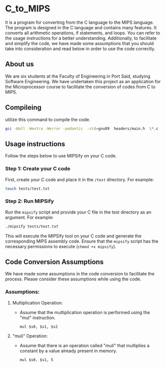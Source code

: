 # C_to_MIPS

It is a program for converting from the C language to the MIPS language. The program is designed in the C language and contains many features. It converts all arithmetic operations, if statements, and loops. You can refer to the usage instructions for a better understanding. Additionally, to facilitate and simplify the code, we have made some assumptions that you should take into consideration and read below in order to use the code correctly.

## About us

We are six students at the Faculty of Engineering in Port Said, studying Software Engineering. We have undertaken this project as an application for the Microprocessor course to facilitate the conversion of codes from C to MIPS.

## Compileing
utilize this command to compile the code.
```bash
gcc -Wall -Wextra -Werror -pedantic  -std=gnu89  headers/main.h  \*.c  -o mipsify -g
```

## Usage instructions

Follow the steps below to use MIPSify on your C code.

### Step 1: Create your C code

First, create your C code and place it in the `/test` directory. For example:

```bash
touch tests/test.txt
```

### Step 2: Run MIPSify

Run the `mipsify` script and provide your C file in the test directory as an argument. For example:

```bash
./mipsify tests/test.txt
```

This will execute the MIPSify tool on your C code and generate the corresponding MIPS assembly code. Ensure that the `mipsify` script has the necessary permissions to execute (`chmod +x mipsify`).

## Code Conversion Assumptions

We have made some assumptions in the code conversion to facilitate the process. Please consider these assumptions while using the code.

### Assumptions:

1. Multiplication Operation:
   - Assume that the multiplication operation is performed using the "mul" instruction.
     ```assembly
     mul $s0, $s1, $s2
     ```

2. "muli" Operation:
   - Assume that there is an operation called "muli" that multiplies a constant by a value already present in memory.
     ```assembly
     mul $s0, $s1, 5
     ```
